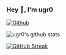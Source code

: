 ### Hey 👋, I'm ugr0

[![Github](https://img.shields.io/github/followers/ugr0?label=Follow&style=social)](https://github.com/ugr0)

![ugr0's github stats](https://github-readme-stats-ebon-seven-89.vercel.app/api?username=ugr0&show_icons=true&count_private=true&line_height=40&theme=github_dark_dimmed)

[![GitHub Streak](https://streak-stats.demolab.com/?user=ugr0&theme=modern-lilac)](https://git.io/streak-stats)
